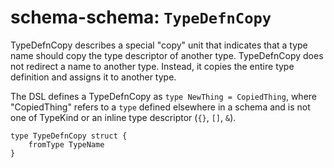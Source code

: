 # schema-schema: `TypeDefnCopy`

TypeDefnCopy describes a special "copy" unit that indicates that a type name
should copy the type descriptor of another type. TypeDefnCopy does not redirect a
name to another type. Instead, it copies the entire type definition and
assigns it to another type.

The DSL defines a TypeDefnCopy as `type NewThing = CopiedThing`, where
"CopiedThing" refers to a `type` defined elsewhere in a schema and is not
one of TypeKind or an inline type descriptor (`{}`, `[]`, `&`).


```ipldsch
type TypeDefnCopy struct {
	fromType TypeName
}
```
